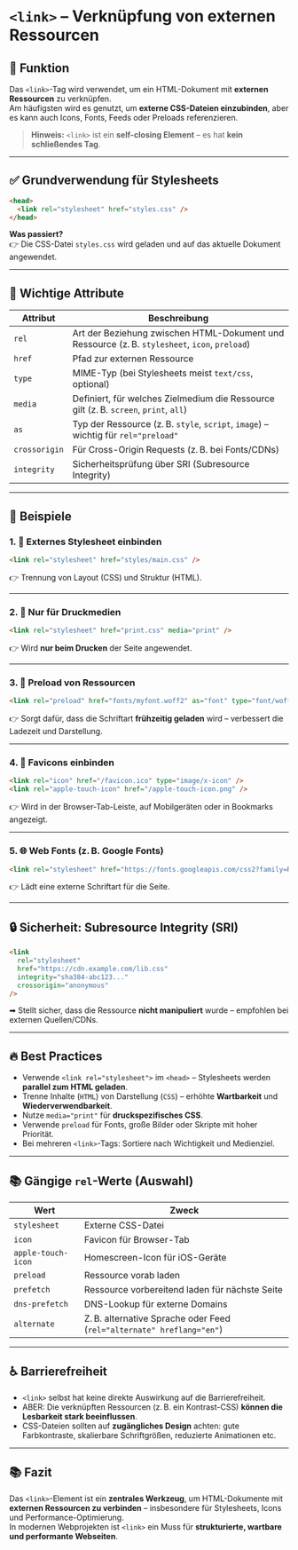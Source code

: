 # `<link>` – Verknüpfung von externen Ressourcen

## 🧩 Funktion

Das `<link>`-Tag wird verwendet, um ein HTML-Dokument mit **externen Ressourcen** zu verknüpfen.  
Am häufigsten wird es genutzt, um **externe CSS-Dateien einzubinden**, aber es kann auch Icons, Fonts, Feeds oder Preloads referenzieren.

> **Hinweis:** `<link>` ist ein **self-closing Element** – es hat **kein schließendes Tag**.

---

## ✅ Grundverwendung für Stylesheets

```html
<head>
  <link rel="stylesheet" href="styles.css" />
</head>
```

**Was passiert?**  
👉 Die CSS-Datei `styles.css` wird geladen und auf das aktuelle Dokument angewendet.

---

## 🔧 Wichtige Attribute

| Attribut     | Beschreibung |
|--------------|--------------|
| `rel`        | Art der Beziehung zwischen HTML-Dokument und Ressource (z. B. `stylesheet`, `icon`, `preload`) |
| `href`       | Pfad zur externen Ressource |
| `type`       | MIME-Typ (bei Stylesheets meist `text/css`, optional) |
| `media`      | Definiert, für welches Zielmedium die Ressource gilt (z. B. `screen`, `print`, `all`) |
| `as`         | Typ der Ressource (z. B. `style`, `script`, `image`) – wichtig für `rel="preload"` |
| `crossorigin`| Für Cross-Origin Requests (z. B. bei Fonts/CDNs) |
| `integrity`  | Sicherheitsprüfung über SRI (Subresource Integrity) |

---

## 🧪 Beispiele

### 1. 🎨 Externes Stylesheet einbinden

```html
<link rel="stylesheet" href="styles/main.css" />
```

👉 Trennung von Layout (CSS) und Struktur (HTML).

---

### 2. 📄 Nur für Druckmedien

```html
<link rel="stylesheet" href="print.css" media="print" />
```

👉 Wird **nur beim Drucken** der Seite angewendet.

---

### 3. 🎯 Preload von Ressourcen

```html
<link rel="preload" href="fonts/myfont.woff2" as="font" type="font/woff2" crossorigin="anonymous" />
```

👉 Sorgt dafür, dass die Schriftart **frühzeitig geladen** wird – verbessert die Ladezeit und Darstellung.

---

### 4. 📎 Favicons einbinden

```html
<link rel="icon" href="/favicon.ico" type="image/x-icon" />
<link rel="apple-touch-icon" href="/apple-touch-icon.png" />
```

👉 Wird in der Browser-Tab-Leiste, auf Mobilgeräten oder in Bookmarks angezeigt.

---

### 5. 🌐 Web Fonts (z. B. Google Fonts)

```html
<link rel="stylesheet" href="https://fonts.googleapis.com/css2?family=Roboto&display=swap" />
```

👉 Lädt eine externe Schriftart für die Seite.

---

## 🔒 Sicherheit: Subresource Integrity (SRI)

```html
<link
  rel="stylesheet"
  href="https://cdn.example.com/lib.css"
  integrity="sha384-abc123..."
  crossorigin="anonymous"
/>
```

➡ Stellt sicher, dass die Ressource **nicht manipuliert** wurde – empfohlen bei externen Quellen/CDNs.

---

## 🔥 Best Practices

- Verwende `<link rel="stylesheet">` im `<head>` – Stylesheets werden **parallel zum HTML geladen**.
- Trenne Inhalte (`HTML`) von Darstellung (`CSS`) – erhöhte **Wartbarkeit** und **Wiederverwendbarkeit**.
- Nutze `media="print"` für **druckspezifisches CSS**.
- Verwende `preload` für Fonts, große Bilder oder Skripte mit hoher Priorität.
- Bei mehreren `<link>`-Tags: Sortiere nach Wichtigkeit und Medienziel.

---

## 📚 Gängige `rel`-Werte (Auswahl)

| Wert           | Zweck |
|----------------|-------|
| `stylesheet`   | Externe CSS-Datei |
| `icon`         | Favicon für Browser-Tab |
| `apple-touch-icon` | Homescreen-Icon für iOS-Geräte |
| `preload`      | Ressource vorab laden |
| `prefetch`     | Ressource vorbereitend laden für nächste Seite |
| `dns-prefetch` | DNS-Lookup für externe Domains |
| `alternate`    | Z. B. alternative Sprache oder Feed (`rel="alternate" hreflang="en"`) |

---

## ♿ Barrierefreiheit

- `<link>` selbst hat keine direkte Auswirkung auf die Barrierefreiheit.
- ABER: Die verknüpften Ressourcen (z. B. ein Kontrast-CSS) **können die Lesbarkeit stark beeinflussen**.
- CSS-Dateien sollten auf **zugängliches Design** achten: gute Farbkontraste, skalierbare Schriftgrößen, reduzierte Animationen etc.

---

## 📚 Fazit

Das `<link>`-Element ist ein **zentrales Werkzeug**, um HTML-Dokumente mit **externen Ressourcen zu verbinden** – insbesondere für Stylesheets, Icons und Performance-Optimierung.  
In modernen Webprojekten ist `<link>` ein Muss für **strukturierte, wartbare und performante Webseiten**.